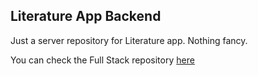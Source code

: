 ## Literature App Backend

Just a server repository for Literature app.
Nothing fancy.

You can check the Full Stack repository [here](https://github.com/panzerstrike/literature-app "here")